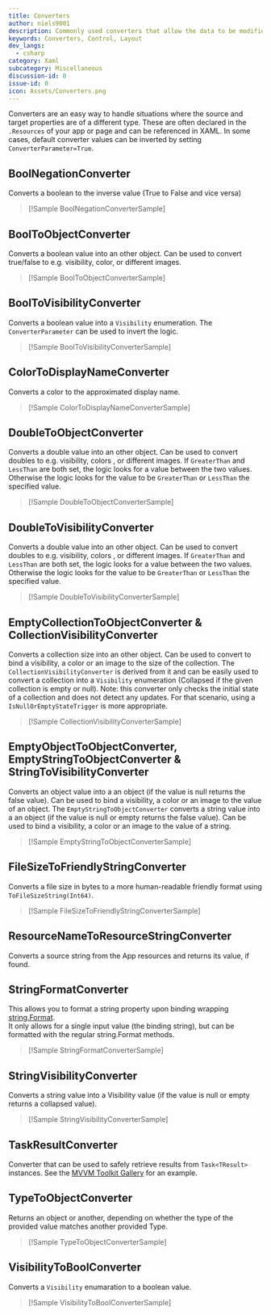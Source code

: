 ```yaml
---
title: Converters
author: niels9001
description: Commonly used converters that allow the data to be modified as it passes through the binding engine.
keywords: Converters, Control, Layout
dev_langs:
  - csharp
category: Xaml
subcategory: Miscellaneous
discussion-id: 0
issue-id: 0
icon: Assets/Converters.png
---
```


Converters are an easy way to handle situations where the source and target properties are of a different type. These are often declared in the `.Resources` of your app or page and can be referenced in XAML. In some cases, default converter values can be inverted by setting `ConverterParameter=True`.

## BoolNegationConverter
Converts a boolean to the inverse value (True to False and vice versa)

> [!Sample BoolNegationConverterSample]

## BoolToObjectConverter
Converts a boolean value into an other object. Can be used to convert true/false to e.g. visibility, color, or different images.

> [!Sample BoolToObjectConverterSample]

## BoolToVisibilityConverter
 Converts a boolean value into a `Visibility` enumeration. The `ConverterParameter` can be used to invert the logic.

> [!Sample BoolToVisibilityConverterSample]

## ColorToDisplayNameConverter
Converts a color to the approximated display name.

> [!Sample ColorToDisplayNameConverterSample]

## DoubleToObjectConverter
Converts a double value into an other object. Can be used to convert doubles to e.g. visibility, colors , or different images. If `GreaterThan` and `LessThan` are both set, the logic looks for a value between the two values. Otherwise the logic looks for the value to be `GreaterThan` or `LessThan` the specified value.

> [!Sample DoubleToObjectConverterSample]

## DoubleToVisibilityConverter
Converts a double value into an other object. Can be used to convert doubles to e.g. visibility, colors , or different images. If `GreaterThan` and `LessThan` are both set, the logic looks for a value between the two values. Otherwise the logic looks for the value to be `GreaterThan` or `LessThan` the specified value.

> [!Sample DoubleToVisibilityConverterSample]

## EmptyCollectionToObjectConverter & CollectionVisibilityConverter
Converts a collection size into an other object. Can be used to convert to bind a visibility, a color or an image to the size of the collection. The `CollectionVisibilityConverter` is derived from it and can be easily used to convert a collection into a `Visibility` enumeration (Collapsed if the given collection is empty or null).
Note: this converter only checks the initial state of a collection and does not detect any updates. For that scenario, using a `IsNullOrEmptyStateTrigger` is more appropriate. 

> [!Sample CollectionVisibilityConverterSample]

## EmptyObjectToObjectConverter, EmptyStringToObjectConverter & StringToVisibilityConverter
Converts an object value into a an object (if the value is null returns the false value). Can be used to bind a visibility, a color or an image to the value of an object.
The `EmptyStringToObjectConverter` converts a string value into a an object (if the value is null or empty returns the false value). Can be used to bind a visibility, a color or an image to the value of a string.

> [!Sample EmptyStringToObjectConverterSample]

## FileSizeToFriendlyStringConverter
Converts a file size in bytes to a more human-readable friendly format using `ToFileSizeString(Int64)`.

> [!Sample FileSizeToFriendlyStringConverterSample]

## ResourceNameToResourceStringConverter
Converts a source string from the App resources and returns its value, if found.

## StringFormatConverter
This allows you to format a string property upon binding wrapping [string.Format](https://learn.microsoft.com/dotnet/api/system.string.format?view=netstandard-2.0).  
It only allows for a single input value (the binding string), but can be formatted with the regular string.Format
methods.

> [!Sample StringFormatConverterSample]

## StringVisibilityConverter
Converts a string value into a Visibility value (if the value is null or empty returns a collapsed value).

> [!Sample StringVisibilityConverterSample]

## TaskResultConverter
Converter that can be used to safely retrieve results from `Task<TResult>` instances. See the [MVVM Toolkit Gallery](https://aka.ms/mvvmtoolkit/app) for an example.

## TypeToObjectConverter
Returns an object or another, depending on whether the type of the provided value matches another provided Type.
> [!Sample TypeToObjectConverterSample]

## VisibilityToBoolConverter
Converts a `Visibility` enumaration to a boolean value.

> [!Sample VisibilityToBoolConverterSample]
